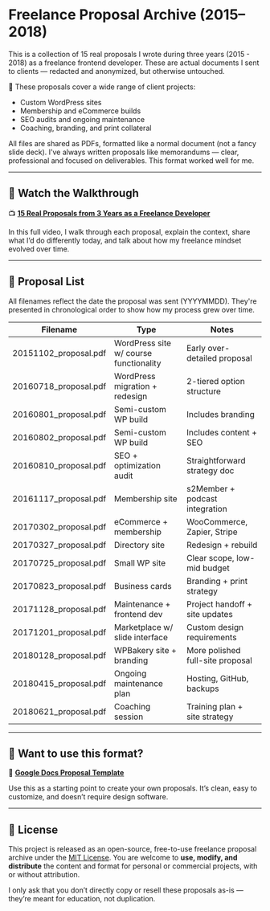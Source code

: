 # Freelance Proposal Archive (2015–2018)

This is a collection of 15 real proposals I wrote during three years (2015 - 2018) as a freelance frontend developer. These are actual documents I sent to clients — redacted and anonymized, but otherwise untouched.

🧾 These proposals cover a wide range of client projects:

-   Custom WordPress sites
-   Membership and eCommerce builds
-   SEO audits and ongoing maintenance
-   Coaching, branding, and print collateral

All files are shared as PDFs, formatted like a normal document (not a fancy slide deck). I’ve always written proposals like memorandums — clear, professional and focused on deliverables. This format worked well for me.

---

## 🔗 Watch the Walkthrough

📺 **[15 Real Proposals from 3 Years as a Freelance Developer](https://youtu.be/6AwYzGWCyk4)**

In this full video, I walk through each proposal, explain the context, share what I’d do differently today, and talk about how my freelance mindset evolved over time.

---

## 📄 Proposal List

All filenames reflect the date the proposal was sent (YYYYMMDD). They're presented in chronological order to show how my process grew over time.

| Filename              | Type                                   | Notes                            |
| --------------------- | -------------------------------------- | -------------------------------- |
| 20151102_proposal.pdf | WordPress site w/ course functionality | Early over-detailed proposal     |
| 20160718_proposal.pdf | WordPress migration + redesign         | 2-tiered option structure        |
| 20160801_proposal.pdf | Semi-custom WP build                   | Includes branding                |
| 20160802_proposal.pdf | Semi-custom WP build                   | Includes content + SEO           |
| 20160810_proposal.pdf | SEO + optimization audit               | Straightforward strategy doc     |
| 20161117_proposal.pdf | Membership site                        | s2Member + podcast integration   |
| 20170302_proposal.pdf | eCommerce + membership                 | WooCommerce, Zapier, Stripe      |
| 20170327_proposal.pdf | Directory site                         | Redesign + rebuild               |
| 20170725_proposal.pdf | Small WP site                          | Clear scope, low-mid budget      |
| 20170823_proposal.pdf | Business cards                         | Branding + print strategy        |
| 20171128_proposal.pdf | Maintenance + frontend dev             | Project handoff + site updates   |
| 20171201_proposal.pdf | Marketplace w/ slide interface         | Custom design requirements       |
| 20180128_proposal.pdf | WPBakery site + branding               | More polished full-site proposal |
| 20180415_proposal.pdf | Ongoing maintenance plan               | Hosting, GitHub, backups         |
| 20180621_proposal.pdf | Coaching session                       | Training plan + site strategy    |

---

## 📄 Want to use this format?

📄 **[Google Docs Proposal Template](https://docs.google.com/document/d/1hdwWb-17HA_6tVeH0DszZFFxNRnxv2XImYtuAMKrAEY/edit?usp=sharing)**

Use this as a starting point to create your own proposals. It’s clean, easy to customize, and doesn’t require design software.

---

## 📜 License

This project is released as an open-source, free-to-use freelance proposal archive under the [MIT License](LICENSE.md). You are welcome to **use, modify, and distribute** the content and format for personal or commercial projects, with or without attribution.

I only ask that you don’t directly copy or resell these proposals as-is — they’re meant for education, not duplication.
